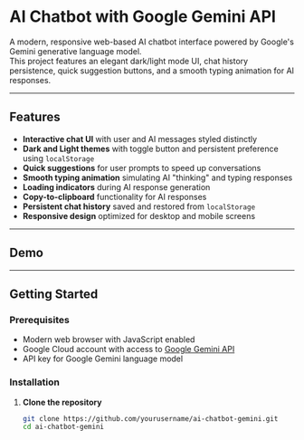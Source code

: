# AI Chatbot with Google Gemini API

A modern, responsive web-based AI chatbot interface powered by Google's Gemini generative language model.  
This project features an elegant dark/light mode UI, chat history persistence, quick suggestion buttons, and a smooth typing animation for AI responses.

---

## Features

- **Interactive chat UI** with user and AI messages styled distinctly
- **Dark and Light themes** with toggle button and persistent preference using `localStorage`
- **Quick suggestions** for user prompts to speed up conversations
- **Smooth typing animation** simulating AI "thinking" and typing responses
- **Loading indicators** during AI response generation
- **Copy-to-clipboard** functionality for AI responses
- **Persistent chat history** saved and restored from `localStorage`
- **Responsive design** optimized for desktop and mobile screens

---

## Demo

<!-- ![Demo Screenshot](./demo-screenshot.png)   -->

---

## Getting Started

### Prerequisites

- Modern web browser with JavaScript enabled
- Google Cloud account with access to [Google Gemini API](https://cloud.google.com/generative-ai)
- API key for Google Gemini language model

### Installation

1. **Clone the repository**
   ```bash
   git clone https://github.com/yourusername/ai-chatbot-gemini.git
   cd ai-chatbot-gemini
   ```
